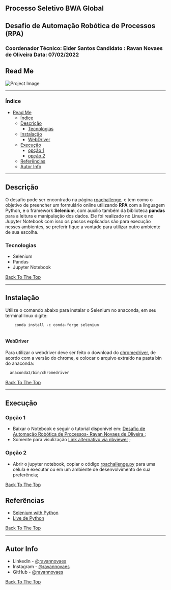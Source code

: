## Processo Seletivo BWA Global
## Desafio de Automação Robótica de Processos (RPA)
### Coordenador Técnico: Elder Santos Candidato : Ravan Novaes de Oliveira Data: 07/02/2022


## Read Me

![Project Image](https://miro.medium.com/max/611/1*SW9IzqGWq8n-uhK7UWwzZA.png)

---

###  Índice

- [Read Me](#read-me)
    - [Índice](#índice)
  - [Descrição](#descrição)
    - [ Tecnologias ](#tecnologias)
  - [Instalação](#instalação)
      - [WebDriver](#webdriver)
  - [ Execução ](#execução )
      - [ opção 1 ](#opção-1)
      - [ opção 2 ](#opção-2)
  - [ Referências](#referências)
  - [Autor Info](#autor-info)

---

## Descrição

O desafio pode ser encontrado na página [rpachallenge]( https://www.rpachallenge.com/), e tem como o objetivo de preencher um formulário online utilizando **RPA** com a linguagem Python, e o framework **Selenium**, com auxílio também da biblioteca **pandas** para a leitura e manipulação dos dados. Ele foi realizado no Linux e no Jupyter Notebook com isso os passos explicados são para execução nesses ambientes, se preferir fique a vontade para utilizar outro ambiente de sua escolha. 

### Tecnologias 

- Selenium
- Pandas
- Jupyter Notebook

[Back To The Top](#read-me)

---

## Instalação

Utilize o comando abaixo para instalar o Selenium no anaconda, em seu terminal linux digite:

```html 
    conda install -c conda-forge selenium
   
```
#### WebDriver
Para utilizar o webdriver deve ser feito o download do [chromedriver](pagina:https://chromedriver.chromium.org/downloads), de acordo com a versão do chrome, e colocar o arquivo extraído na pasta bin do anaconda:

```html
  anaconda3/bin/chromedriver
```
[Back To The Top](#read-me)

---
## Execução

### Opção 1

- Baixar o Notebook e seguir o tutorial disponível em: [ Desafio de  Automação Robótica de Processos- Ravan Novaes de Oliveira  ](https://github.com/ravannovaes/desafio-rpa-selenium/blob/main/Desafio%20de%20%20Automa%C3%A7%C3%A3o%20Rob%C3%B3tica%20de%20Processos-%20Ravan%20Novaes%20de%20Oliveira%20.ipynb);
- Somente para visulização [Link alternativo via nbviewer](https://nbviewer.org/github/ravannovaes/desafio-rpa-selenium/blob/main/Desafio%20de%20%20Automa%C3%A7%C3%A3o%20Rob%C3%B3tica%20de%20Processos-%20Ravan%20Novaes%20de%20Oliveira%20.ipynb) ;

### Opção 2

- Abrir o jupyter notebook, copiar o código [ rpachallenge.py](https://github.com/ravannovaes/rpa-selenium-desafio/blob/main/rpachallenge.py) para uma célula e executar ou em um ambiente de desenvolvimento de sua preferência;

[Back To The Top](#read-me)

## Referências
 - [Selenium with Python](https://selenium-python.readthedocs.io/)
 - [Live de Python](https://www.youtube.com/watch?v=PHHXksljGNA&list=PLOQgLBuj2-3LqnMYKZZgzeC7CKCPF375B)

[Back To The Top](#read-me)

---

## Autor Info
- Linkedin - [@ravannovaes](https://www.linkedin.com/in/ravan-novaes-de-oliveira-44930416a/)
- Instagram - [@ravannovaes](https://www.instagram.com/ravannovaes/)
- GitHub -  [@ravannovaes](https://github.com/ravannovaes)

[Back To The Top](#read-me)
